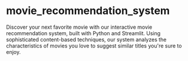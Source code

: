 # movie_recommendation_system
Discover your next favorite movie with our interactive movie recommendation system, built with Python and Streamlit. Using sophisticated content-based techniques, our system analyzes the characteristics of movies you love to suggest similar titles you're sure to enjoy.
